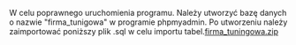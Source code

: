W celu poprawnego uruchomienia programu. Należy utworzyć bazę danych o nazwie "firma_tunigowa" w programie phpmyadmin. Po utworzeniu należy zaimportować poniższy plik .sql w celu importu tabel.[firma_tuningowa.zip](https://github.com/PatrykGajewski99/Fabryka-Mocy/files/8968517/firma_tuningowa.zip)
